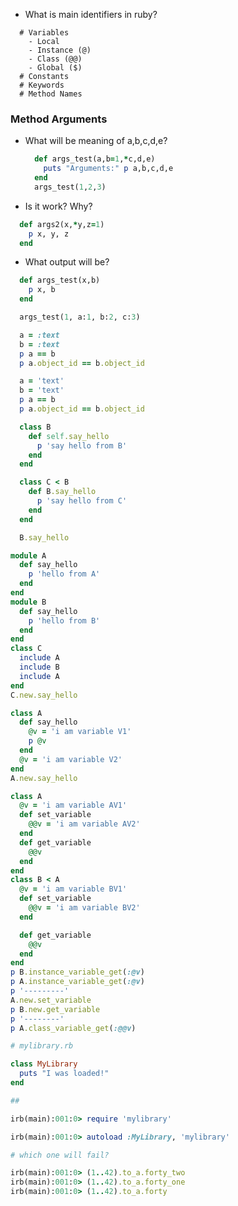 
* What is main identifiers in ruby?

```Text
  # Variables
    - Local
    - Instance (@)
    - Class (@@)
    - Global ($)
  # Constants
  # Keywords
  # Method Names
```

### Method Arguments
  * What will be meaning of a,b,c,d,e?

    ```Ruby
      def args_test(a,b=1,*c,d,e)
        puts "Arguments:" p a,b,c,d,e
      end
      args_test(1,2,3)
    ```

  * Is it work? Why?

  ```Ruby
    def args2(x,*y,z=1)
      p x, y, z
    end
  ```

  * What output will be?

  ```Ruby
    def args_test(x,b)
      p x, b
    end

    args_test(1, a:1, b:2, c:3)
  ```

```Ruby
  a = :text
  b = :text
  p a == b
  p a.object_id == b.object_id

  a = 'text'
  b = 'text'
  p a == b
  p a.object_id == b.object_id
```


```Ruby
  class B
    def self.say_hello
      p 'say hello from B'
    end
  end

  class C < B
    def B.say_hello
      p 'say hello from C'
    end
  end

  B.say_hello
```

```Ruby
module A
  def say_hello
    p 'hello from A'
  end
end
module B
  def say_hello
    p 'hello from B'
  end
end
class C
  include A
  include B
  include A
end
C.new.say_hello
```

```Ruby
class A
  def say_hello
    @v = 'i am variable V1'
    p @v
  end
  @v = 'i am variable V2'
end
A.new.say_hello
```

```Ruby
class A
  @v = 'i am variable AV1'
  def set_variable
    @@v = 'i am variable AV2'
  end
  def get_variable
    @@v
  end
end
class B < A
  @v = 'i am variable BV1'
  def set_variable
    @@v = 'i am variable BV2'
  end

  def get_variable
    @@v
  end
end
p B.instance_variable_get(:@v)
p A.instance_variable_get(:@v)
p '---------'
A.new.set_variable
p B.new.get_variable
p '--------'
p A.class_variable_get(:@@v)
```

```Ruby
# mylibrary.rb

class MyLibrary
  puts "I was loaded!"
end

##

irb(main):001:0> require 'mylibrary'

irb(main):001:0> autoload :MyLibrary, 'mylibrary'
```

```Ruby
# which one will fail?

irb(main):001:0> (1..42).to_a.forty_two
irb(main):001:0> (1..42).to_a.forty_one
irb(main):001:0> (1..42).to_a.forty

```



